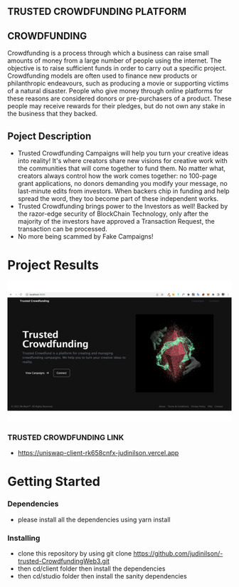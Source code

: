 ## TRUSTED CROWDFUNDING PLATFORM

## CROWDFUNDING

Crowdfunding is a process through which a business can raise small amounts of money from a large number of people using the internet. The objective is to raise sufficient funds in order to carry out a specific project.
Crowdfunding models are often used to finance new products or philanthropic endeavours, such as producing a movie or supporting victims of a natural disaster. People who give money through online platforms for these reasons are considered donors or pre-purchasers of a product. These people may receive rewards for their pledges, but do not own any stake in the business that they backed.

## Poject Description

- Trusted Crowdfunding Campaigns will help you turn your creative ideas into reality! It's where creators share new visions for creative work with the communities that will come together to fund them. No matter what, creators always control how the work comes together: no 100-page grant applications, no donors demanding you modify your message, no last-minute edits from investors. When backers chip in funding and help spread the word, they too become part of these independent works.
- Trusted Crowdfunding brings power to the Investors as well! Backed by the razor-edge security of BlockChain Technology, only after the majority of the investors have approved a Transaction Request, the transaction can be processed.
- No more being scammed by Fake Campaigns!

# Project Results

![Logo](./client/assets/project-result.png)

### TRUSTED CROWDFUNDING LINK

- https://uniswap-client-rk658cnfx-judinilson.vercel.app

# Getting Started

### Dependencies

- please install all the dependencies using yarn install

### Installing

- clone this repository by using git clone https://github.com/judinilson/-trusted-CrowdfundingWeb3.git
- then cd/client folder then install the dependencies
- then cd/studio folder then install the sanity dependencies
